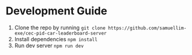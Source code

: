 # Development Guide
1.	Clone the repo by running `git clone https://github.com/samuellim-exe/cec-pid-car-leaderboard-server`
2.	Install dependencies `npm install`
3.	Run dev server `npm run dev`
